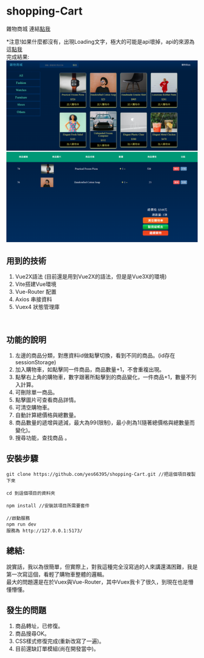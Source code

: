 # shopping-Cart
雜物商城 連結<a href="https://yes66395.github.io/shopping-Cart/" target="_blank">點我</a>

*注意!如果什麼都沒有，出現Loading文字，極大的可能是api壞掉，api的來源為這<a href="https://fakeapi.platzi.com/en/rest/products">點我</a>
<br/>
完成結果:
<br/>
<img src="https://github.com/yes66395/POSData/blob/main/%E5%9C%96%E7%89%873.png?raw=true"  />
<br/>
<img src="https://github.com/yes66395/POSData/blob/main/%E5%9C%96%E7%89%874.png?raw=true" />

## 用到的技術

1. Vue2X語法 (目前還是用到Vue2X的語法，但是是Vue3X的環境)
2. Vite搭建Vue環境
3. Vue-Router 配置
4. Axios 串接資料
5. Vuex4 狀態管理庫

<br/>

## 功能的說明

1. 左邊的商品分類，對應資料id做點擊切換，看到不同的商品。(id存在sessionStorage)
2. 加入購物車，如點擊同一件商品，商品數量+1，不會重複出現。
3. 點擊右上角的購物車，數字跟著所點擊到的商品變化，一件商品+1，數量不列入計算。
4. 可刪除單一商品。
5. 點擊圖片可查看商品詳情。
6. 可清空購物車。
7. 自動計算總價格與總數量。
8. 商品數量的遞增與遞減，最大為99(限制)，最小則為1(隨著總價格與總數量而變化)。
9. 搜尋功能，查找商品 。

## 安裝步驟
```
git clone https://github.com/yes66395/shopping-Cart.git //把這個項目複製下來

cd 到這個項目的資料夾 

npm install //安裝該項目所需要套件

//啟動服務
npm run dev 
服務為 http://127.0.0.1:5173/
```
## 總結:

說實話，我以為很簡單，但實際上，對我這種完全沒寫過的人來講還滿困難，我是第一次寫這個，看輕了購物車整體的邏輯。<br/>
最大的問題還是在於Vuex與Vue-Router，其中Vuex我卡了很久，到現在也是懵懂懵懂。
<br/>

## 發生的問題

1. 商品轉址，已修復。
2. 商品搜尋OK。
3. CSS樣式修復完成(重新改寫了一遍)。
4. 目前還缺訂單模組(尚在開發當中)。


